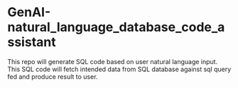 # GenAI-natural_language_database_code_assistant
This repo will generate SQL code based on user natural language input. This SQL code will fetch intended data from SQL database against sql query fed and produce result to user.
